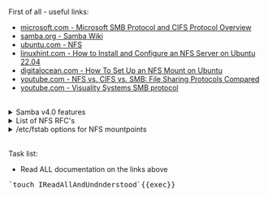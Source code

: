 First of all - useful links:

- [microsoft.com - Microsoft SMB Protocol and CIFS Protocol Overview](https://learn.microsoft.com/en-us/windows/win32/fileio/microsoft-smb-protocol-and-cifs-protocol-overview)
- [samba.org - Samba Wiki](https://wiki.samba.org/index.php/Main_Page)
- [ubuntu.com - NFS](https://ubuntu.com/server/docs/service-nfs)
- [linuxhint.com - How to Install and Configure an NFS Server on Ubuntu 22.04](https://linuxhint.com/install-and-configure-nfs-server-ubuntu-22-04/)
- [digitalocean.com - How To Set Up an NFS Mount on Ubuntu](https://www.digitalocean.com/community/tutorials/how-to-set-up-an-nfs-mount-on-ubuntu-20-04)
- [youtube.com - NFS vs. CIFS vs. SMB: File Sharing Protocols Compared](https://www.youtube.com/watch?v=k3RxOqftzsU)
- [youtube.com - Visuality Systems SMB protocol](https://www.youtube.com/playlist?list=PLyOlunpO5LG1W1SgFGDUAlCTSz9j9zBax)
<br>
<details><summary>Samba v4.0 features</summary>
<pre>
  <ul>
  <li>NetBIOS over TCP/IP (NBT)</li>
  <li>SMB (known as CIFS in some versions)</li>
  <li>Samba supports POSIX extensions for CIFS/SMB. The initial extension was CIFS VFS (CAP_UNIX) from 2004, which has been somewhat superseded by SMB3.[35]</li>
  <li>DCE/RPC or more specifically, MSRPC, the Network Neighborhood suite of protocols</li>
  <li>A WINS server also known as a NetBIOS Name Server (NBNS)</li>
  <li>The NT Domain suite of protocols which includes NT Domain Logons</li>
  <li>Security Account Manager (SAM) database</li>
  <li>Local Security Authority (LSA) service</li>
  <li>NT-style printing service (SPOOLSS)</li>
  <li>NTLM</li>
  <li>Active Directory Logon using modified versions of Kerberos and LDAP</li>
  <li>DFS server</li>
  </ul>
</pre>
</details>
<details><summary>List of NFS RFC's</summary>
<pre>
  <a href="https://datatracker.ietf.org/doc/html/rfc2623">RFC 2623</a> - NFS Version 2 and Version 3 Security Issues and the NFS Protocol's Use of RPCSEC_GSS and Kerberos V5
  <a href="https://datatracker.ietf.org/doc/html/rfc2624">RFC 2624</a> - NFS Version 4 Design Considerations
  <a href="https://datatracker.ietf.org/doc/html/rfc3010">RFC 3010</a> - NFS version 4 Protocol
  <a href="https://datatracker.ietf.org/doc/html/rfc3530">RFC 3530</a> - Network File System (NFS) version 4 Protocol
  <a href="https://datatracker.ietf.org/doc/html/rfc4506">RFC 4506</a> - XDR: External Data Representation Standard
  <a href="https://datatracker.ietf.org/doc/html/rfc5403">RFC 5403</a> - RPCSEC_GSS Version 2
  <a href="https://datatracker.ietf.org/doc/html/rfc5531">RFC 5531</a> - RPC: Remote Procedure Call Protocol Specification Version 2
  <a href="https://datatracker.ietf.org/doc/html/rfc5532">RFC 5532</a> - Network File System (NFS) Remote Direct Memory Access (RDMA) Problem Statement
  <a href="https://datatracker.ietf.org/doc/html/rfc5661">RFC 5661</a> - Network File System (NFS) Version 4 Minor Version 1 Protocol
  <a href="https://datatracker.ietf.org/doc/html/rfc5662">RFC 5662</a> - Network File System (NFS) Version 4 Minor Version 1 External Data Representation Standard (XDR) Description
  <a href="https://datatracker.ietf.org/doc/html/rfc5663">RFC 5663</a> - Parallel NFS (pNFS) Block/Volume Layout
  <a href="https://datatracker.ietf.org/doc/html/rfc5664">RFC 5664</a> - Object-Based Parallel NFS (pNFS) Operations
  <a href="https://datatracker.ietf.org/doc/html/rfc5665">RFC 5665</a> - IANA Considerations for Remote Procedure Call (RPC) Network Identifiers and Universal Address Formats
  <a href="https://datatracker.ietf.org/doc/html/rfc5666">RFC 5666</a> - Remote Direct Memory Access Transport for Remote Procedure Call
  <a href="https://datatracker.ietf.org/doc/html/rfc5667">RFC 5667</a> - Network File System (NFS) Direct Data Placement
  <a href="https://datatracker.ietf.org/doc/html/rfc5716">RFC 5716</a> - Requirements for Federated File Systems
  <a href="https://datatracker.ietf.org/doc/html/rfc6641">RFC 6641</a> - Using DNS SRV to Specify a Global File Namespace with NFS Version 4
  <a href="https://datatracker.ietf.org/doc/html/rfc6688">RFC 6688</a> - Parallel NFS (pNFS) Block Disk Protection
  <a href="https://datatracker.ietf.org/doc/html/rfc7204">RFC 7204</a> - Requirements for Labeled NFS
  <a href="https://datatracker.ietf.org/doc/html/rfc7530">RFC 7530</a> - Network File System (NFS) Version 4 Protocol
  <a href="https://datatracker.ietf.org/doc/html/rfc7531">RFC 7531</a> - Network File System (NFS) Version 4 External Data Representation Standard (XDR) Description
  <a href="https://datatracker.ietf.org/doc/html/rfc7530">RFC 7530</a> - formally obsoletes RFC 3530. This document, together with RFC 7530, replaces RFC 3530 as the definition of the NFS version 4 protocol.
  <a href="https://datatracker.ietf.org/doc/html/rfc7532">RFC 7532</a> - Namespace Database (NSDB) Protocol for Federated File Systems
  <a href="https://datatracker.ietf.org/doc/html/rfc7533">RFC 7533</a> - Administration Protocol for Federated File Systems
  <a href="https://datatracker.ietf.org/doc/html/rfc7569">RFC 7569</a> - Registry Specification for Mandatory Access Control (MAC) Security Label Formats
  <a href="https://datatracker.ietf.org/doc/html/rfc7861">RFC 7861</a> - Remote Procedure Call (RPC) Security Version 3
  <a href="https://datatracker.ietf.org/doc/html/rfc7862">RFC 7862</a> - Network File System (NFS) Version 4 Minor Version 2 Protocol
  <a href="https://datatracker.ietf.org/doc/html/rfc7863">RFC 7863</a> - Network File System (NFS) Version 4 Minor Version 2 External Data Representation Standard (XDR) Description
  <a href="https://datatracker.ietf.org/doc/html/rfc7931">RFC 7931</a> - NFSv4.0 Migration: Specification Update
  <a href="https://datatracker.ietf.org/doc/html/rfc8000">RFC 8000</a> - Requirements for NFSv4 Multi-Domain Namespace Deployment
  <a href="https://datatracker.ietf.org/doc/html/rfc8154">RFC 8154</a> - Parallel NFS (pNFS) Small Computer System Interface (SCSI) Layout
  <a href="https://datatracker.ietf.org/doc/html/rfc8166">RFC 8166</a> - Remote Direct Memory Access Transport for Remote Procedure Call Version 1
  <a href="https://datatracker.ietf.org/doc/html/rfc8167">RFC 8167</a> - Bidirectional Remote Procedure Call on RPC-over-RDMA Transports
  <a href="https://datatracker.ietf.org/doc/html/rfc8178">RFC 8178</a> - Rules for NFSv4 Extensions and Minor Versions
  <a href="https://datatracker.ietf.org/doc/html/rfc8267">RFC 8267</a> - Network File System (NFS) Upper-Layer Binding to RPC-over-RDMA Version 1
  <a href="https://datatracker.ietf.org/doc/html/rfc8275">RFC 8275</a> - Allowing Inheritable NFSv4 Access Control Entries to Override the Umask
  <a href="https://datatracker.ietf.org/doc/html/rfc8276">RFC 8276</a> - File System Extended Attributes in NFSv4
  <a href="https://datatracker.ietf.org/doc/html/rfc8434">RFC 8434</a> - Requirements for Parallel NFS (pNFS) Layout Types
  <a href="https://datatracker.ietf.org/doc/html/rfc8435">RFC 8435</a> - Parallel NFS (pNFS) Flexible File Layout
  <a href="https://datatracker.ietf.org/doc/html/rfc8587">RFC 8587</a> - NFS Version 4.0 Trunking Update
  <a href="https://datatracker.ietf.org/doc/html/rfc8797">RFC 8797</a> - Remote Direct Memory Access - Connection Manager (RDMA-CM) Private Data for RPC-over-RDMA Version 1
  <a href="https://datatracker.ietf.org/doc/html/rfc8881">RFC 8881</a> - Network File System (NFS) Version 4 Minor Version 1 Protocol
  <a href="https://datatracker.ietf.org/doc/html/rfc9289">RFC 9289</a> - Towards Remote Procedure Call Encryption by Default
</pre>
</details>
<details><summary>/etc/fstab options for NFS mountpoints</summary>
<pre>
Options supported by all versions of Linux NFS<br>
  <strong>soft / hard</strong>  - Determines the recovery behavior of the NFS client after an NFS request times out. If neither option is specified (or if the hard option is specified), NFS requests are retried indefinitely. 
  <strong>timeo=n</strong>      - The time in deciseconds (tenths of a second) the NFS client waits for a response before it retries an NFS request.
  <strong>retrans=n</strong>    - The number of times the NFS client retries a request before it attempts further recovery action.
  <strong>rsize=n</strong>      - The maximum number of bytes in each network READ request that the NFS client can receive when reading data from a file on an NFS server.
  <strong>wsize=n</strong>      - The maximum number of bytes per network WRITE request that the NFS client can send when writing data to a file on an NFS server.
  <strong>ac / noac</strong>    - Selects whether the client may cache file attributes. If neither option is specified (or if ac is specified), the client caches file attributes.
  <strong>acregmin=n</strong>  - The minimum time (in seconds) that the NFS client caches attributes of a regular file before it requests fresh attribute information from a server.
  <strong>acregmax=n</strong>  - The maximum time (in seconds) that the NFS client caches attributes of a regular file before it requests fresh attribute information from a server.
  <strong>acdirmin=n</strong>  - The minimum time (in seconds) that the NFS client caches attributes of a directory before it requests fresh attribute information from a server.
  <strong>acdirmax=n</strong>  - The maximum time (in seconds) that the NFS client caches attributes of a directory before it requests fresh attribute information from a server.
  <strong>actimeo=n</strong>   - Using actimeo sets all of acregmin, acregmax, acdirmin, and acdirmax to the same value.
  <strong>bg / fg</strong>     - Determines how the mount(8) command behaves if an attempt to mount an export fails.
  <strong>retry=n</strong>      - The number of minutes that the mount(8) command retries an NFS mount operation in the foreground or background before giving up.
  <strong>sec=mode</strong>    - The RPCGSS security flavor to use for accessing files on this mount point.
  <strong>sharecache / nosharecache</strong>  - Determines how the client's data cache and attribute cache are shared when mounting the same export more than once concurrently.
  <strong>resvport / noresvport</strong>      - Specifies whether the NFS client should use a privileged source port when communicating with an NFS server for this mount point.
  <strong>lookupcache=mode</strong> - Specifies how the kernel manages its cache of directory entries for a given mount point. Mode can be one of all, none, pos, or positive.<br>
Options for NFS version 4 only<br>
  <strong>minorversion=n</strong>     - Specifies the protocol minor version number. NFSv4 introduces "minor versioning," where NFS protocol enhancements can be introduced without bumping the NFS protocol version number.
  <strong>proto=netid</strong>        - The transport protocol name and protocol family the NFS client uses to transmit requests to the NFS server for this mount point.
  <strong>port=n</strong>             - The numeric value of the server's NFS service port. If the server's NFS service is not available on the specified port, the mount request fails.
  <strong>intr / nointr</strong>      - Selects whether to allow signals to interrupt file operations on this mount point.
  <strong>cto / nocto</strong>        - Selects whether to use close-to-open cache coherence semantics for NFS directories on this mount point.
  <strong>clientaddr=n.n.n.n</strong> - Specifies a single IPv4 address (in dotted-quad form), or a non-link-local IPv6 address, that the NFS client advertises to allow servers to perform NFS version 4 callback requests against files on this mount point.<br>
Examples:<br>
  server:/export  /mnt  nfs4  sec=krb5  0 0
  [fe80::215:c5ff:fb3e:e2b1%eth0]:/export  /mnt  nfs  defaults  0 0
  server:/export  /usr  nfs  ro,nolock,nocto,actimeo=3600  0 0
</pre>
</details>
<br>

Task list:
- Read ALL documentation on the links above

<pre>
`touch IReadAllAndUndnderstood`{{exec}}
</pre>
